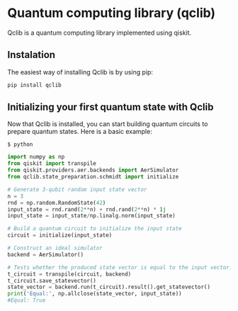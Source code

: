 # Quantum computing library (qclib)

Qclib is a quantum computing library implemented using qiskit.

## Instalation
The easiest way of installing Qclib is by using pip:

```python
pip install qclib
``` 

## Initializing your first quantum state with Qclib
Now that Qclib is installed, you can start building quantum circuits to prepare quantum states. Here is a basic example:

```
$ python
```

```python
import numpy as np
from qiskit import transpile
from qiskit.providers.aer.backends import AerSimulator
from qclib.state_preparation.schmidt import initialize

# Generate 3-qubit random input state vector
n = 3
rnd = np.random.RandomState(42)
input_state = rnd.rand(2**n) + rnd.rand(2**n) * 1j
input_state = input_state/np.linalg.norm(input_state)

# Build a quantum circuit to initialize the input state
circuit = initialize(input_state)

# Construct an ideal simulator
backend = AerSimulator()

# Tests whether the produced state vector is equal to the input vector.
t_circuit = transpile(circuit, backend)
t_circuit.save_statevector()
state_vector = backend.run(t_circuit).result().get_statevector()
print('Equal:', np.allclose(state_vector, input_state))
#Equal: True
```